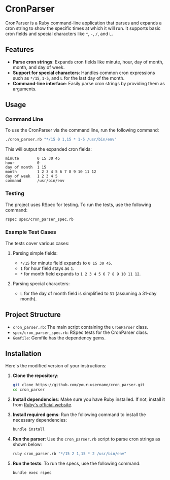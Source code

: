 # CronParser

CronParser is a Ruby command-line application that parses and expands a cron string to show the specific times at which it will run. It supports basic cron fields and special characters like `*`, `-`, `/`, and `L`.

## Features

- **Parse cron strings**: Expands cron fields like minute, hour, day of month, month, and day of week.
- **Support for special characters**: Handles common cron expressions such as `*/15`, `1-5`, and `L` for the last day of the month.
- **Command-line interface**: Easily parse cron strings by providing them as arguments.

## Usage

### Command Line

To use the CronParser via the command line, run the following command:

```bash
./cron_parser.rb "*/15 0 1,15 * 1-5 /usr/bin/env"
```

This will output the expanded cron fields:

```
minute        0 15 30 45
hour          0
day of month  1 15
month         1 2 3 4 5 6 7 8 9 10 11 12
day of week   1 2 3 4 5
command       /usr/bin/env
```

### Testing

The project uses RSpec for testing. To run the tests, use the following command:

```bash
rspec spec/cron_parser_spec.rb
```

### Example Test Cases

The tests cover various cases:

1. Parsing simple fields:
   - `*/15` for minute field expands to `0 15 30 45`.
   - `1` for hour field stays as `1`.
   - `*` for month field expands to `1 2 3 4 5 6 7 8 9 10 11 12`.
   
2. Parsing special characters:
   - `L` for the day of month field is simplified to `31` (assuming a 31-day month).

## Project Structure

- `cron_parser.rb`: The main script containing the `CronParser` class.
- `spec/cron_parser_spec.rb`: RSpec tests for the CronParser class.
- `Gemfile`: Gemfile has the dependency gems.

## Installation

Here's the modified version of your instructions:

1. **Clone the repository**:
   ```bash
   git clone https://github.com/your-username/cron_parser.git
   cd cron_parser
   ```

2. **Install dependencies**:
   Make sure you have Ruby installed. If not, install it from [Ruby's official website](https://www.ruby-lang.org/).

3. **Install required gems**:
   Run the following command to install the necessary dependencies:
   ```bash
   bundle install
   ```

4. **Run the parser**:
   Use the `cron_parser.rb` script to parse cron strings as shown below:
   ```bash
   ruby cron_parser.rb "*/15 2 1,15 * 2 /usr/bin/env"
   ```

5. **Run the tests**:
   To run the specs, use the following command:
   ```bash
   bundle exec rspec
   ```